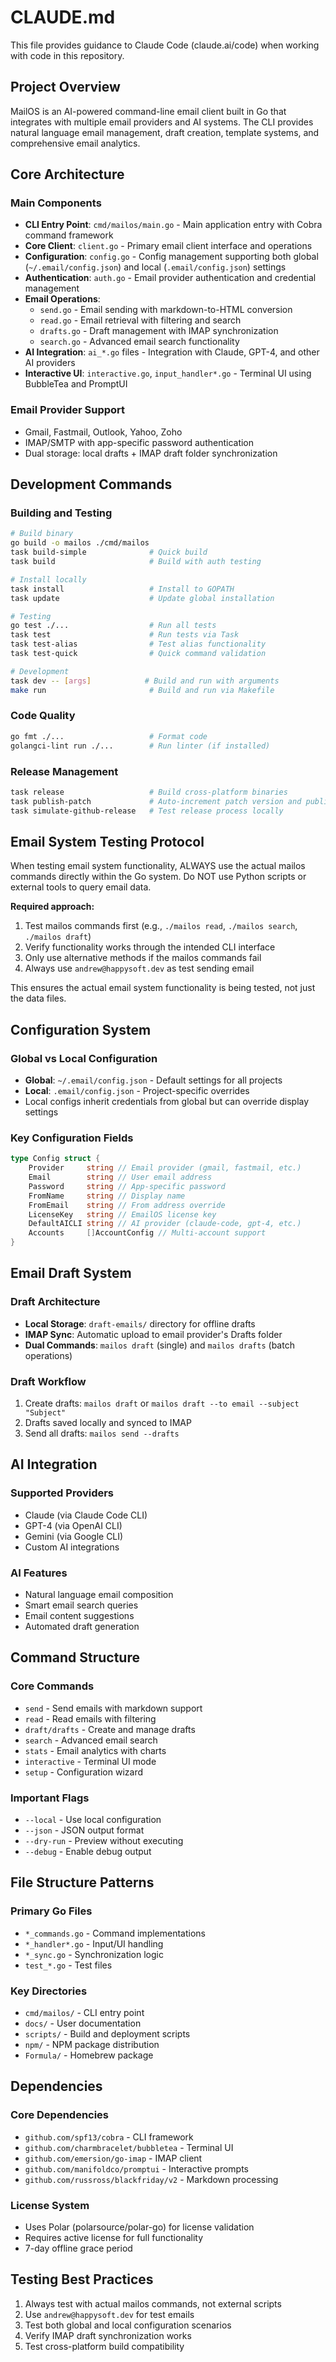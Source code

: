 # CLAUDE.md

This file provides guidance to Claude Code (claude.ai/code) when working with code in this repository.

## Project Overview

MailOS is an AI-powered command-line email client built in Go that integrates with multiple email providers and AI systems. The CLI provides natural language email management, draft creation, template systems, and comprehensive email analytics.

## Core Architecture

### Main Components
- **CLI Entry Point**: `cmd/mailos/main.go` - Main application entry with Cobra command framework
- **Core Client**: `client.go` - Primary email client interface and operations
- **Configuration**: `config.go` - Config management supporting both global (`~/.email/config.json`) and local (`.email/config.json`) settings
- **Authentication**: `auth.go` - Email provider authentication and credential management
- **Email Operations**: 
  - `send.go` - Email sending with markdown-to-HTML conversion
  - `read.go` - Email retrieval with filtering and search
  - `drafts.go` - Draft management with IMAP synchronization
  - `search.go` - Advanced email search functionality
- **AI Integration**: `ai_*.go` files - Integration with Claude, GPT-4, and other AI providers
- **Interactive UI**: `interactive.go`, `input_handler*.go` - Terminal UI using BubbleTea and PromptUI

### Email Provider Support
- Gmail, Fastmail, Outlook, Yahoo, Zoho
- IMAP/SMTP with app-specific password authentication
- Dual storage: local drafts + IMAP draft folder synchronization

## Development Commands

### Building and Testing
```bash
# Build binary
go build -o mailos ./cmd/mailos
task build-simple              # Quick build
task build                     # Build with auth testing

# Install locally
task install                   # Install to GOPATH
task update                    # Update global installation

# Testing
go test ./...                  # Run all tests
task test                      # Run tests via Task
task test-alias                # Test alias functionality
task test-quick                # Quick command validation

# Development
task dev -- [args]            # Build and run with arguments
make run                       # Build and run via Makefile
```

### Code Quality
```bash
go fmt ./...                   # Format code
golangci-lint run ./...        # Run linter (if installed)
```

### Release Management
```bash
task release                   # Build cross-platform binaries
task publish-patch             # Auto-increment patch version and publish
task simulate-github-release   # Test release process locally
```

## Email System Testing Protocol

When testing email system functionality, ALWAYS use the actual mailos commands directly within the Go system. Do NOT use Python scripts or external tools to query email data. 

**Required approach:**
1. Test mailos commands first (e.g., `./mailos read`, `./mailos search`, `./mailos draft`)
2. Verify functionality works through the intended CLI interface
3. Only use alternative methods if the mailos commands fail
4. Always use `andrew@happysoft.dev` as test sending email

This ensures the actual email system functionality is being tested, not just the data files.

## Configuration System

### Global vs Local Configuration
- **Global**: `~/.email/config.json` - Default settings for all projects
- **Local**: `.email/config.json` - Project-specific overrides
- Local configs inherit credentials from global but can override display settings

### Key Configuration Fields
```go
type Config struct {
    Provider     string // Email provider (gmail, fastmail, etc.)
    Email        string // User email address
    Password     string // App-specific password
    FromName     string // Display name
    FromEmail    string // From address override
    LicenseKey   string // EmailOS license key
    DefaultAICLI string // AI provider (claude-code, gpt-4, etc.)
    Accounts     []AccountConfig // Multi-account support
}
```

## Email Draft System

### Draft Architecture
- **Local Storage**: `draft-emails/` directory for offline drafts
- **IMAP Sync**: Automatic upload to email provider's Drafts folder
- **Dual Commands**: `mailos draft` (single) and `mailos drafts` (batch operations)

### Draft Workflow
1. Create drafts: `mailos draft` or `mailos draft --to email --subject "Subject"`
2. Drafts saved locally and synced to IMAP
3. Send all drafts: `mailos send --drafts`

## AI Integration

### Supported Providers
- Claude (via Claude Code CLI)
- GPT-4 (via OpenAI CLI)
- Gemini (via Google CLI)
- Custom AI integrations

### AI Features
- Natural language email composition
- Smart email search queries
- Email content suggestions
- Automated draft generation

## Command Structure

### Core Commands
- `send` - Send emails with markdown support
- `read` - Read emails with filtering
- `draft/drafts` - Create and manage drafts
- `search` - Advanced email search
- `stats` - Email analytics with charts
- `interactive` - Terminal UI mode
- `setup` - Configuration wizard

### Important Flags
- `--local` - Use local configuration
- `--json` - JSON output format
- `--dry-run` - Preview without executing
- `--debug` - Enable debug output

## File Structure Patterns

### Primary Go Files
- `*_commands.go` - Command implementations
- `*_handler*.go` - Input/UI handling
- `*_sync.go` - Synchronization logic
- `test_*.go` - Test files

### Key Directories
- `cmd/mailos/` - CLI entry point
- `docs/` - User documentation
- `scripts/` - Build and deployment scripts
- `npm/` - NPM package distribution
- `Formula/` - Homebrew package

## Dependencies

### Core Dependencies
- `github.com/spf13/cobra` - CLI framework
- `github.com/charmbracelet/bubbletea` - Terminal UI
- `github.com/emersion/go-imap` - IMAP client
- `github.com/manifoldco/promptui` - Interactive prompts
- `github.com/russross/blackfriday/v2` - Markdown processing

### License System
- Uses Polar (polarsource/polar-go) for license validation
- Requires active license for full functionality
- 7-day offline grace period

## Testing Best Practices

1. Always test with actual mailos commands, not external scripts
2. Use `andrew@happysoft.dev` for test emails
3. Test both global and local configuration scenarios
4. Verify IMAP draft synchronization works
5. Test cross-platform build compatibility
